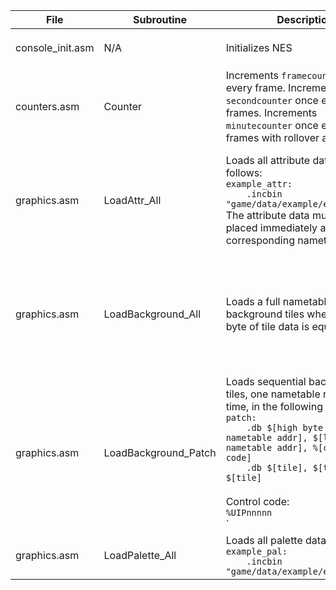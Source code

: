 | File             | Subroutine | Description | Usage |
|------------------|------------|-------------|-------|
| console_init.asm | N/A        | Initializes NES | `.include console_init.asm` at top of first PRG bank. |
| counters.asm | Counter    | Increments `framecounter` once every frame. Increments `secondcounter` once every 60 frames. Increments `minutecounter` once every 3,600 frames with rollover at `$FF`. | `JSR Counter` during NMI. |
| graphics.asm     | LoadAttr_All | Loads all attribute data as follows:<BR>`example_attr:`<BR>`    .incbin "game/data/example/example.atr"`<BR>The attribute data must be placed immediately after the corresponding nametable data. | `LDX #HIGH(example_attr)`<BR>`LDY #NMTBL_TOP_LEFT`<BR>`JSR LoadAttr_All`<BR><BR>Possible values for Y are `#NMTBL_TOP_LEFT`, `#NMTBL_TOP_RIGHT`, `#NMTBL_BOT_LEFT`, and `#NMTBL_BOT_RIGHT`. |
| graphics.asm     | LoadBackground_All | Loads a full nametable of background tiles where the low byte of tile data is equal to `$00`. | `LDX #HIGH(background_tiles)`<BR>`LDY #NMTBL_TOP_LEFT`<BR>`JSR LoadBackground_All`<BR><BR>Possible values for Y are `#NMTBL_TOP_LEFT`, `#NMTBL_TOP_RIGHT`, `#NMTBL_BOT_LEFT`, and `#NMTBL_BOT_RIGHT`. |
| graphics.asm     | LoadBackground_Patch | Loads sequential background tiles, one nametable row at a time, in the following data format:<BR>`patch:`<BR>`    .db $[high byte of nametable addr], $[low byte of nametable addr], %[control code]`<BR>`    .db $[tile], $[tile], ... $[tile]`<BR><BR>Control code:<BR>`%UIPnnnnn`<BR>` |||+++++ Line length (0-indexed)`<BR>` ||+----- Do tiles pop in one at a time? (Boolean)`<BR>` |+------ Wait for input? (Boolean)`<BR>` +------- Unused` | `LDX #HIGH(patch)`<BR>`LDY #LOW(patch)`<BR>`JSR LoadBackground_Patch` |
| graphics.asm     | LoadPalette_All | Loads all palette data as follows:<BR>`example_pal:`<BR>`    .incbin "game/data/example/example.pal"` | `LDX #HIGH(example_pal)`<BR>`LDY #LOW(example_pal)`<BR>`JSR LoadPalette_All` |
